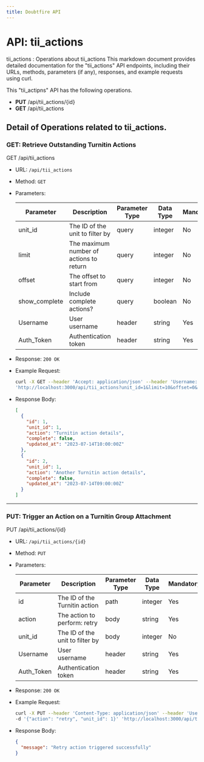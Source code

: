 ```yaml
---
title: Doubtfire API
---
```


# API: tii_actions

tii_actions : Operations about tii_actions
This markdown document provides detailed documentation for the "tii_actions" API endpoints, including their URLs, methods, parameters (if any), responses, and example requests using curl.

This "tii_actipns" API has the following operations.

- **PUT** /api/tii_actions/{id}
- **GET** /api/tii_actions

## Detail of Operations related to tii_actions.

### GET: Retrieve Outstanding Turnitin Actions

GET /api/tii_actions

- URL: `/api/tii_actions`
- Method: `GET`
- Parameters:

  | Parameter     | Description                             | Parameter Type | Data Type | Mandatory | Default |
  | ------------- | --------------------------------------- | -------------- | --------- | --------- | ------- |
  | unit_id       | The ID of the unit to filter by         | query          | integer   | No        | nil     |
  | limit         | The maximum number of actions to return | query          | integer   | No        | 50      |
  | offset        | The offset to start from                | query          | integer   | No        | 0       |
  | show_complete | Include complete actions?               | query          | boolean   | No        | false   |
  | Username      | User username                           | header         | string    | Yes       |         |
  | Auth_Token    | Authentication token                    | header         | string    | Yes       |         |

- Response:
  `200 OK`

- Example Request:

  ```bash
  curl -X GET --header 'Accept: application/json' --header 'Username: admin' --header 'Auth_Token: rrK8BdRfxof9RrJGuk5n'
  'http://localhost:3000/api/tii_actions?unit_id=1&limit=10&offset=0&show_complete=false'
  ```

- Response Body:
  ```json
  [
    {
      "id": 1,
      "unit_id": 1,
      "action": "Turnitin action details",
      "complete": false,
      "updated_at": "2023-07-14T10:00:00Z"
    },
    {
      "id": 2,
      "unit_id": 1,
      "action": "Another Turnitin action details",
      "complete": false,
      "updated_at": "2023-07-14T09:00:00Z"
    }
  ]
  ```

---

### PUT: Trigger an Action on a Turnitin Group Attachment

PUT /api/tii_actions/{id}

- URL: `/api/tii_actions/{id}`
- Method: `PUT`
- Parameters:

  | Parameter  | Description                     | Parameter Type | Data Type | Mandatory | Default |
  | ---------- | ------------------------------- | -------------- | --------- | --------- | ------- |
  | id         | The ID of the Turnitin action   | path           | integer   | Yes       |         |
  | action     | The action to perform: retry    | body           | string    | Yes       |         |
  | unit_id    | The ID of the unit to filter by | body           | integer   | No        | nil     |
  | Username   | User username                   | header         | string    | Yes       |         |
  | Auth_Token | Authentication token            | header         | string    | Yes       |         |

- Response:
  `200 OK`

- Example Request:

  ```bash
  curl -X PUT --header 'Content-Type: application/json' --header 'Username: admin' --header 'Auth_Token: rrK8BdRfxof9RrJGuk5n'
  -d '{"action": "retry", "unit_id": 1}' 'http://localhost:3000/api/tii_actions/1'
  ```

- Response Body:
  ```json
  {
    "message": "Retry action triggered successfully"
  }
  ```
